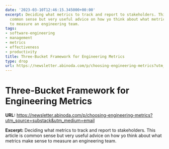 ```yaml
---
date: '2023-03-10T12:46:15.345000+00:00'
excerpt: Deciding what metrics to track and report to stakeholders. This article is
  common sense but very useful advice on how yo think about what metrics make sense
  to measure an engineering team.
tags:
- software-engineering
- management
- metrics
- effectiveness
- productivity
title: Three-Bucket Framework for Engineering Metrics
type: drop
url: https://newsletter.abinoda.com/p/choosing-engineering-metrics?utm_source=substack&utm_medium=email
---
```


# Three-Bucket Framework for Engineering Metrics

**URL:** https://newsletter.abinoda.com/p/choosing-engineering-metrics?utm_source=substack&utm_medium=email

**Excerpt:** Deciding what metrics to track and report to stakeholders. This article is common sense but very useful advice on how yo think about what metrics make sense to measure an engineering team.
